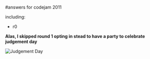 #answers for codejam 2011

including:

 * r0

**Alas, I skipped round 1 opting in stead to have a party to celebrate judgement day**

![Judgement Day](http://judgementdayconfessions.com/judgement-day.png "Judgement Day")